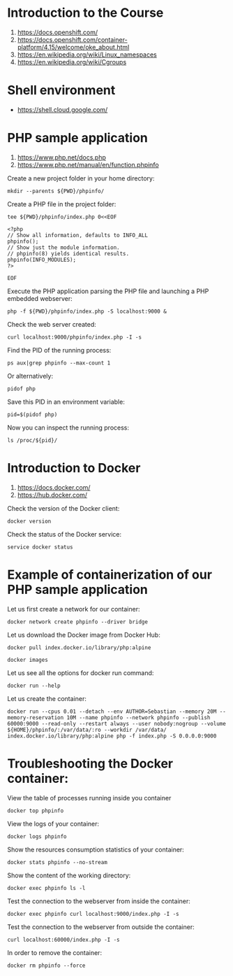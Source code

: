 # Introduction to the Course

1. https://docs.openshift.com/
4. https://docs.openshift.com/container-platform/4.15/welcome/oke_about.html
6. https://en.wikipedia.org/wiki/Linux_namespaces
7. https://en.wikipedia.org/wiki/Cgroups

# Shell environment
- https://shell.cloud.google.com/

# PHP sample application

1. https://www.php.net/docs.php
2. https://www.php.net/manual/en/function.phpinfo

Create a new project folder in your home directory:
```
mkdir --parents ${PWD}/phpinfo/
```
Create a PHP file in the project folder:
```
tee ${PWD}/phpinfo/index.php 0<<EOF

<?php
// Show all information, defaults to INFO_ALL
phpinfo();
// Show just the module information.
// phpinfo(8) yields identical results.
phpinfo(INFO_MODULES);
?>

EOF
```
Execute the PHP application parsing the PHP file and launching a PHP embedded webserver:
```
php -f ${PWD}/phpinfo/index.php -S localhost:9000 &
```
Check the web server created:
```
curl localhost:9000/phpinfo/index.php -I -s
```
Find the PID of the running process:
```
ps aux|grep phpinfo --max-count 1
```
Or alternatively:
```
pidof php
```
Save this PID in an environment variable:
```
pid=$(pidof php)
```
Now you can inspect the running process:
```
ls /proc/${pid}/
```

# Introduction to Docker

1. https://docs.docker.com/
2. https://hub.docker.com/

Check the version of the Docker client:
```
docker version
```
Check the status of the Docker service:
```
service docker status
```
# Example of containerization of our PHP sample application

Let us first create a network for our container:
```
docker network create phpinfo --driver bridge
```
Let us download the Docker image from Docker Hub:
```
docker pull index.docker.io/library/php:alpine

docker images
```
Let us see all the options for docker run command:
```
docker run --help
```
Let us create the container:
```
docker run --cpus 0.01 --detach --env AUTHOR=Sebastian --memory 20M --memory-reservation 10M --name phpinfo --network phpinfo --publish 60000:9000 --read-only --restart always --user nobody:nogroup --volume ${HOME}/phpinfo/:/var/data/:ro --workdir /var/data/ index.docker.io/library/php:alpine php -f index.php -S 0.0.0.0:9000
```
# Troubleshooting the Docker container:

View the table of processes running inside you container
```
docker top phpinfo
```
View the logs of your container:
```
docker logs phpinfo
```
Show the resources consumption statistics of your container:
```
docker stats phpinfo --no-stream
```
Show the content of the working directory:
```
docker exec phpinfo ls -l
```
Test the connection to the webserver from inside the container:
```
docker exec phpinfo curl localhost:9000/index.php -I -s
```
Test the connection to the webserver from outside the container:
```
curl localhost:60000/index.php -I -s
```
In order to remove the container:
```
docker rm phpinfo --force
```
